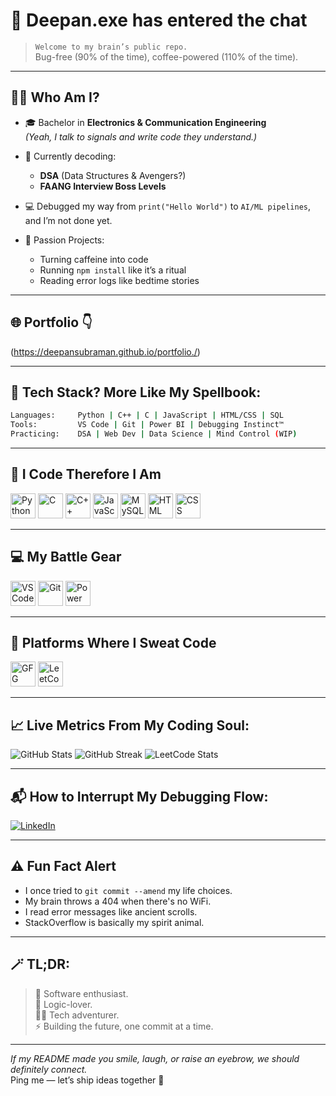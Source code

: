 
# 🧠 Deepan.exe has entered the chat

> `Welcome to my brain’s public repo.`  
> Bug-free (90% of the time), coffee-powered (110% of the time).

---

## 👨‍🚀 Who Am I?

- 🎓 Bachelor in **Electronics & Communication Engineering**  
  *(Yeah, I talk to signals and write code they understand.)*

- 🧮 Currently decoding:
  - **DSA** (Data Structures & Avengers?)
  - **FAANG Interview Boss Levels**

- 💻 Debugged my way from `print("Hello World")` to `AI/ML pipelines`, and I’m not done yet.

- 🧪 Passion Projects:  
  - Turning caffeine into code  
  - Running `npm install` like it’s a ritual  
  - Reading error logs like bedtime stories

---

## 🌐 Portfolio  👇  
\(https://deepansubraman.github.io/portfolio./)

---

## 🧙 Tech Stack? More Like My Spellbook:

```bash
Languages:     Python | C++ | C | JavaScript | HTML/CSS | SQL  
Tools:         VS Code | Git | Power BI | Debugging Instinct™  
Practicing:    DSA | Web Dev | Data Science | Mind Control (WIP)
```

---

## 🤖 I Code Therefore I Am

<img src="https://img.icons8.com/color/48/python.png" title="Python" height="40"/>
<img src="https://img.icons8.com/color/48/c-programming.png" title="C" height="40"/>
<img src="https://img.icons8.com/color/48/c-plus-plus-logo.png" title="C++" height="40"/>
<img src="https://img.icons8.com/color/48/javascript.png" title="JavaScript" height="40"/>
<img src="https://img.icons8.com/color/48/mysql-logo.png" title="MySQL" height="40"/>
<img src="https://img.icons8.com/color/48/html-5.png" title="HTML" height="40"/>
<img src="https://img.icons8.com/color/48/css3.png" title="CSS" height="40"/>

---

## 💻 My Battle Gear

<img src="https://img.icons8.com/color/48/visual-studio-code-2019.png" title="VS Code" height="40"/>
<img src="https://img.icons8.com/color/48/git.png" title="Git" height="40"/>
<img src="https://img.icons8.com/fluency/48/power-bi.png" title="Power BI" height="40"/>

---

## 🧠 Platforms Where I Sweat Code

<img src="https://img.icons8.com/color/48/GeeksforGeeks.png" title="GFG" height="40"/>
<img src="https://img.icons8.com/external-tal-revivo-color-tal-revivo/48/external-level-up-your-coding-skills-and-quickly-land-a-job-logo-color-tal-revivo.png" title="LeetCode" height="40"/>

---

## 📈 Live Metrics From My Coding Soul:

![GitHub Stats](https://github-readme-stats.vercel.app/api?username=Deepansubraman&theme=tokyonight&show_icons=true&hide_border=true&count_private=true)
![GitHub Streak](https://github-readme-streak-stats.herokuapp.com/?user=Deepansubraman&theme=tokyonight&hide_border=true)
![LeetCode Stats](https://leetcode.panchajanya.dev/deepansubramani?theme=tokyo-night&font=JetBrains+Mono&ext=contest)

---

## 📬 How to Interrupt My Debugging Flow:

[![LinkedIn](https://img.shields.io/badge/Deepan_on_LinkedIn-0077B5?style=for-the-badge&logo=linkedin&logoColor=white)](https://www.linkedin.com/in/deepan-s-614005256/)

---

## ⚠️ Fun Fact Alert

- I once tried to `git commit --amend` my life choices.  
- My brain throws a 404 when there's no WiFi.  
- I read error messages like ancient scrolls.  
- StackOverflow is basically my spirit animal.

---

## 🪄 TL;DR:

> 👾 Software enthusiast.  
> 🧠 Logic-lover.  
> 🧑‍🚀 Tech adventurer.  
> ⚡️ Building the future, one commit at a time.

---

_If my README made you smile, laugh, or raise an eyebrow, we should definitely connect._  
Ping me — let’s ship ideas together 🚀
